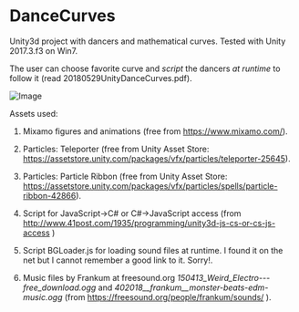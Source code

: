 # DanceCurves
Unity3d project with dancers and mathematical curves. Tested with Unity 2017.3.f3 on Win7.

The user can choose  favorite curve and *script* the dancers *at runtime* to follow it (read 20180529UnityDanceCurves.pdf).

![Image](../master/DanceCurvesScreenShot.jpg?raw=true)

Assets used:

1. Mixamo figures and animations (free from https://www.mixamo.com/).

2. Particles: Teleporter (free from Unity Asset Store: https://assetstore.unity.com/packages/vfx/particles/teleporter-25645).

3. Particles: Particle Ribbon (free from Unity Asset Store: https://assetstore.unity.com/packages/vfx/particles/spells/particle-ribbon-42866).

4. Script for JavaScript->C# or C#->JavaScript access (from http://www.41post.com/1935/programming/unity3d-js-cs-or-cs-js-access )

5. Script BGLoader.js for loading sound files at runtime. I found it on the net but I cannot remember a good link to it. Sorry!.

6. Music files by Frankum at freesound.org *150413_Weird_Electro---free_download.ogg* and *402018__frankum__monster-beats-edm-music.ogg* (from https://freesound.org/people/frankum/sounds/ ).  

